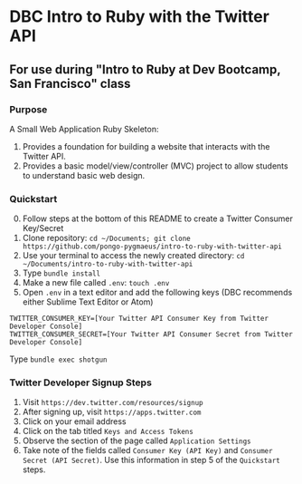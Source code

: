 # DBC Intro to Ruby with the Twitter API
## For use during "Intro to Ruby at Dev Bootcamp, San Francisco" class

### Purpose
A Small Web Application Ruby Skeleton:

1. Provides a foundation for building a website that interacts with the Twitter API.
2. Provides a basic model/view/controller (MVC) project to allow students to understand basic web design.

### Quickstart

0.  Follow steps at the bottom of this README to create a Twitter Consumer Key/Secret
1.  Clone repository: `cd ~/Documents; git clone https://github.com/pongo-pygmaeus/intro-to-ruby-with-twitter-api`
2.  Use your terminal to access the newly created directory: `cd ~/Documents/intro-to-ruby-with-twitter-api`
3.  Type `bundle install`
4.  Make a new file called `.env`: `touch .env`
5.  Open `.env` in a text editor and add the following keys (DBC recommends either Sublime Text Editor or Atom)
```
TWITTER_CONSUMER_KEY=[Your Twitter API Consumer Key from Twitter Developer Console]
TWITTER_CONSUMER_SECRET=[Your Twitter API Consumer Secret from Twitter Developer Console]
```
Type `bundle exec shotgun`

### Twitter Developer Signup Steps

1. Visit `https://dev.twitter.com/resources/signup`
2. After signing up, visit `https://apps.twitter.com` 
3. Click on your email address
4. Click on the tab titled `Keys and Access Tokens`
5. Observe the section of the page called `Application Settings`
6. Take note of the fields called `Consumer Key (API Key)` and `Consumer Secret (API Secret)`. Use this information in step 5 of the `Quickstart` steps.